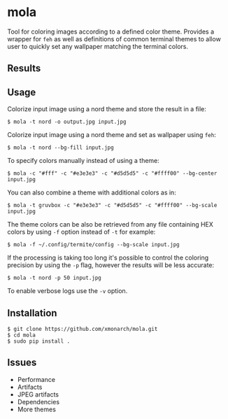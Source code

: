 # mola

Tool for coloring images according to a defined color theme. Provides a wrapper for `feh` as well as definitions
of common terminal themes to allow user to quickly set any wallpaper matching the terminal colors.

## Results

## Usage

Colorize input image using a nord theme and store the result in a file:
```shell
$ mola -t nord -o output.jpg input.jpg
```
Colorize input image using a nord theme and set as wallpaper using `feh`:
```shell
$ mola -t nord --bg-fill input.jpg
```

To specify colors manually instead of using a theme:
```shell
$ mola -c "#fff" -c "#e3e3e3" -c "#d5d5d5" -c "#ffff00" --bg-center input.jpg
```

You can also combine a theme with additional colors as in:
```shell
$ mola -t gruvbox -c "#e3e3e3" -c "#d5d5d5" -c "#ffff00" --bg-scale input.jpg
```

The theme colors can be also be retrieved from any file containing HEX colors by using `-f` option instead of `-t` for example:
```shell
$ mola -f ~/.config/termite/config --bg-scale input.jpg
```

If the processing is taking too long it's possible to control the coloring precision by using the `-p` flag, 
however the results will be less accurate:  
```shell
$ mola -t nord -p 50 input.jpg
```

To enable verbose logs use the `-v` option.

## Installation

```shell
$ git clone https://github.com/xmonarch/mola.git
$ cd mola
$ sudo pip install .
```

## Issues
- Performance
- Artifacts
- JPEG artifacts
- Dependencies
- More themes
